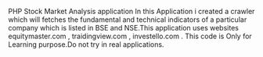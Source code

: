 
PHP Stock Market Analysis application
In this Application i created a crawler which will fetches the fundamental and technical indicators of a particular company which is listed in BSE and NSE.This application uses websites equitymaster.com , traidingview.com , investello.com . This code is Only for Learning purpose.Do not try in real applications.